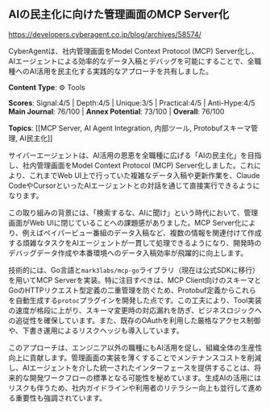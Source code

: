 ## AIの民主化に向けた管理画面のMCP Server化

https://developers.cyberagent.co.jp/blog/archives/58574/

CyberAgentは、社内管理画面をModel Context Protocol (MCP) Server化し、AIエージェントによる効率的なデータ入稿とデバッグを可能にすることで、全職種へのAI活用を民主化する実践的なアプローチを共有しました。

**Content Type**: ⚙️ Tools

**Scores**: Signal:4/5 | Depth:4/5 | Unique:3/5 | Practical:4/5 | Anti-Hype:4/5
**Main Journal**: 76/100 | **Annex Potential**: 73/100 | **Overall**: 76/100

**Topics**: [[MCP Server, AI Agent Integration, 内部ツール, Protobufスキーマ管理, AI民主化]]

サイバーエージェントは、AI活用の恩恵を全職種に広げる「AIの民主化」を目指し、社内管理画面をModel Context Protocol (MCP) Server化しました。これにより、これまでWeb UI上で行っていた複雑なデータ入稿や更新作業を、Claude CodeやCursorといったAIエージェントとの対話を通じて直接実行できるようになります。

この取り組みの背景には、「検索するな、AIに聞け」という時代において、管理画面がWeb UIに閉じていることへの課題感がありました。MCP Server化により、例えばペイパービュー番組のデータ入稿など、複数の情報を関連付けて作成する煩雑なタスクをAIエージェントが一貫して処理できるようになり、開発時のデバッグデータ作成や本番環境へのデータ入稿効率が飛躍的に向上します。

技術的には、Go言語と`mark3labs/mcp-go`ライブラリ（現在は公式SDKに移行）を用いてMCP Serverを実装。特に注目すべきは、MCP Client向けのスキーマとGoのHTTPリクエスト型定義の二重管理を防ぐため、Protobuf定義からこれらを自動生成する`protoc`プラグインを開発した点です。この工夫により、Tool実装の速度が格段に上がり、スキーマ変更時の対応漏れを防ぎ、ビジネスロジックへの追従性を確保しています。また、既存のOAuthを利用した厳格なアクセス制御や、下書き運用によるリスクヘッジも導入しています。

このアプローチは、エンジニア以外の職種にもAI活用を促し、組織全体の生産性向上に貢献します。管理画面の実装を薄くすることでメンテナンスコストを削減し、AIエージェントを介した統一されたインターフェースを提供することは、将来的な開発ワークフローの標準となる可能性を秘めています。生成AIの活用にはリスクも伴うため、社内ガイドラインや利用者のリテラシー向上も並行して進める重要性も強調されています。